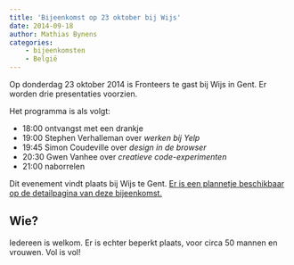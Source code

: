 ```yaml
---
title: 'Bijeenkomst op 23 oktober bij Wijs'
date: 2014-09-18
author: Mathias Bynens
categories:
    - bijeenkomsten
    - België
---
```


Op donderdag 23 oktober 2014 is Fronteers te gast bij Wijs in Gent. Er worden drie presentaties voorzien.

Het programma is als volgt:

-   18:00 ontvangst met een drankje
-   19:00 Stephen Verhalleman over _werken bij Yelp_
-   19:45 Simon Coudeville over _design in de browser_
-   20:30 Gwen Vanhee over _creatieve code-experimenten_
-   21:00 naborrelen

Dit evenement vindt plaats bij Wijs te Gent. [Er is een plannetje beschikbaar op de detailpagina van deze bijeenkomst.](/bijeenkomsten/2014/wijs)

## Wie?

Iedereen is welkom. Er is echter beperkt plaats, voor circa 50 mannen en vrouwen.  Vol is vol!
